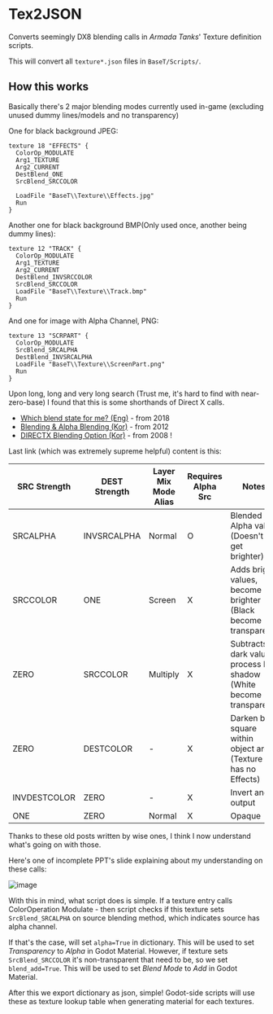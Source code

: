 # Tex2JSON

Converts seemingly DX8 blending calls in *Armada Tanks*' Texture definition scripts.

This will convert all `texture*.json` files in `BaseT/Scripts/`.


## How this works

Basically there's 2 major blending modes currently used in-game (excluding unused dummy lines/models and no transparency)

One for black background JPEG:
```text
texture 18 "EFFECTS" {
  ColorOp_MODULATE
  Arg1_TEXTURE
  Arg2_CURRENT
  DestBlend_ONE
  SrcBlend_SRCCOLOR

  LoadFile "BaseT\\Texture\\Effects.jpg"
  Run
}
```

Another one for black background BMP(Only used once, another being dummy lines):

```text
texture 12 "TRACK" {
  ColorOp_MODULATE
  Arg1_TEXTURE
  Arg2_CURRENT
  DestBlend_INVSRCCOLOR
  SrcBlend_SRCCOLOR
  LoadFile "BaseT\\Texture\\Track.bmp"
  Run
}
```

And one for image with Alpha Channel, PNG:

```text
texture 13 "SCRPART" {
  ColorOp_MODULATE
  SrcBlend_SRCALPHA
  DestBlend_INVSRCALPHA
  LoadFile "BaseT\\Texture\\ScreenPart.png"
  Run
}
```


Upon long, long and very long search (Trust me, it's hard to find with near-zero-base) I found that this is some shorthands of Direct X calls.

- [Which blend state for me? (Eng)](https://wickedengine.net/2017/10/22/which-blend-state-for-me/) - from 2018
- [Blending & Alpha Blending (Kor)](https://xysterxx.tistory.com/50) - from 2012
- [DIRECTX Blending Option (Kor)](https://m.blog.naver.com/PostView.naver?isHttpsRedirect=true&blogId=coolday11&logNo=60053915164) - from 2008 !

Last link (which was extremely supreme helpful) content is this:

| SRC Strength | DEST Strength | Layer Mix Mode Alias | Requires Alpha Src | Notes                                                                 |
|--------------|---------------|----------------------|--------------------|-----------------------------------------------------------------------|
| SRCALPHA     | INVSRCALPHA   | Normal               | O                  | Blended by Alpha value (Doesn't get brighter)                         |
| SRCCOLOR     | ONE           | Screen               | X                  | Adds bright values, become brighter (Black become transparent)        |
| ZERO         | SRCCOLOR      | Multiply             | X                  | Subtracts dark values, process like shadow (White become transparent) |
| ZERO         | DESTCOLOR     | -                    | X                  | Darken by square within object area (Texture has no Effects)          |
| INVDESTCOLOR | ZERO          | -                    | X                  | Invert and output                                                     |
| ONE          | ZERO          | Normal               | X                  | Opaque                                                                |


Thanks to these old posts written by wise ones, I think I now understand what's going on with those.

Here's one of incomplete PPT's slide explaining about my understanding on these calls: 

![image](https://github.com/jupiterbjy/OpenAT/assets/26041217/801829ec-e1e7-4aa8-ad51-cbb63925a73b)

With this in mind, what script does is simple. If a texture entry calls ColorOperation Modulate -
then script checks if this texture sets `SrcBlend_SRCALPHA` on source blending method, which indicates source has alpha channel.

If that's the case, will set `alpha=True` in dictionary. This will be used to set *Transparency* to *Alpha* in Godot Material. 
However, if texture sets `SrcBlend_SRCCOLOR` it's non-transparent that need to be, so we set `blend_add=True`.
This will be used to set *Blend Mode* to *Add* in Godot Material.

After this we export dictionary as json, simple! Godot-side scripts will use these as texture lookup table when generating material for each textures.
